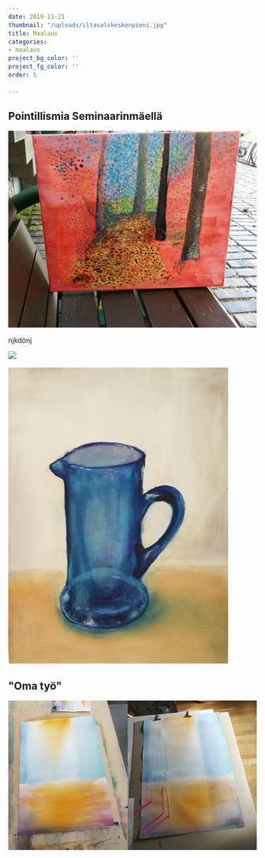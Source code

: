 ```yaml
---
date: 2019-11-21
thumbnail: "/uploads/iltavalokeskenpieni.jpg"
title: Maalaus
categories:
- maalaus
project_bg_color: ''
project_fg_color: ''
order: 5

---
```

## Pointillismia Seminaarinmäellä

![](/uploads/point1pieni.jpg)

njkdönj

![](/uploads/kannutyövaihepieni.jpg)

![](/uploads/kannuvalmispieni.jpg)

## "Oma työ"

![](/uploads/tmkollaasi.jpg)